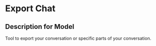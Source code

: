 # Export Chat

## Description for Model

Tool to export your conversation or specific parts of your conversation.

